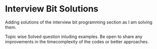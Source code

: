 # Interview Bit Solutions 
Adding solutions of the interview bit programming section as I am solving them.

Topic wise Solved question inluding examples. Be open to share any improvements in the timecomplexity of the codes or better approaches.